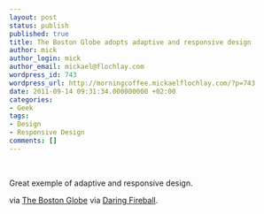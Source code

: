 ```yaml
---
layout: post
status: publish
published: true
title: The Boston Globe adopts adaptive and responsive design
author: mick
author_login: mick
author_email: mickael@flochlay.com
wordpress_id: 743
wordpress_url: http://morningcoffee.mickaelflochlay.com/?p=743
date: 2011-09-14 09:31:34.000000000 +02:00
categories:
- Geek
tags:
- Design
- Responsive Design
comments: []
---
```

&nbsp;

Great exemple of adaptive and responsive design.

via <a href="http://www.bostonglobe.com/">The Boston Globe</a> via <a href="http://daringfireball.net/">Daring Fireball</a>.
